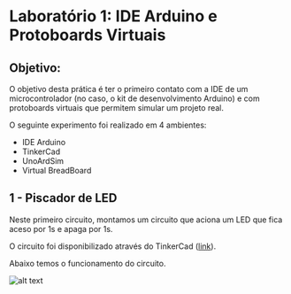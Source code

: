 # Laboratório 1: IDE Arduino e Protoboards Virtuais

## Objetivo:
O objetivo desta prática é ter o primeiro contato com a IDE de um microcontrolador (no caso, o kit de desenvolvimento Arduino) e com protoboards virtuais que permitem simular um projeto real.

O seguinte experimento foi realizado em 4 ambientes:
* IDE Arduino
* TinkerCad
* UnoArdSim
* Virtual BreadBoard

## 1 - Piscador de LED
Neste primeiro circuito, montamos um circuito que aciona um LED que fica aceso por 1s e apaga por 1s. 

O circuito foi disponibilizado através do TinkerCad ([link](https://www.tinkercad.com/things/g8h1utFKsjQ)).

Abaixo temos o funcionamento do circuito.

![alt text](https://i.imgur.com/MY4NMLY.gif)